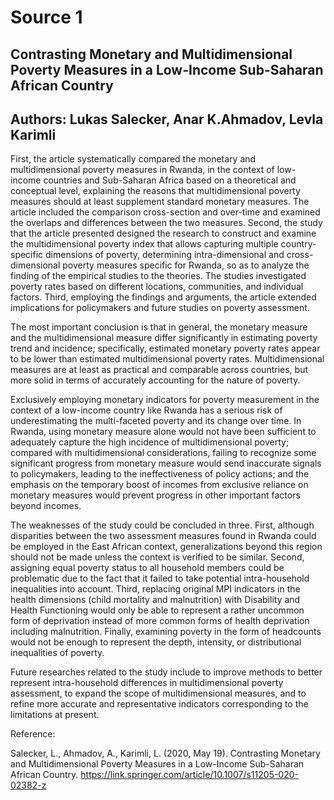 # Source 1

## Contrasting Monetary and Multidimensional Poverty Measures in a Low-Income Sub-Saharan African Country

## Authors: Lukas Salecker, Anar K.Ahmadov, Levla Karimli


First, the article systematically compared the monetary and multidimensional poverty measures in Rwanda, in the context of low-income countries and Sub-Saharan Africa based on a theoretical and conceptual level, explaining the reasons that multidimensional poverty measures should at least supplement standard monetary measures. The article included the comparison cross-section and over-time and examined the overlaps and differences between the two measures. Second, the study that the article presented designed the research to construct and examine the multidimensional poverty index that allows capturing multiple country-specific dimensions of poverty, determining intra-dimensional and cross-dimensional poverty measures specific for Rwanda, so as to analyze the finding of the empirical studies to the theories. The studies investigated poverty rates based on different locations, communities, and individual factors. Third, employing the findings and arguments, the article extended implications for policymakers and future studies on poverty assessment. 

The most important conclusion is that in general, the monetary measure and the multidimensional measure differ significantly in estimating poverty trend and incidence; specifically, estimated monetary poverty rates appear to be lower than estimated multidimensional poverty rates. Multidimensional measures are at least as practical and comparable across countries, but more solid in terms of accurately accounting for the nature of poverty.

Exclusively employing monetary indicators for poverty measurement in the context of a low-income country like Rwanda has a serious risk of underestimating the multi-faceted poverty and its change over time. In Rwanda, using monetary measure alone would not have been sufficient to adequately capture the high incidence of multidimensional poverty; compared with multidimensional considerations, failing to recognize some significant progress from monetary measure would send inaccurate signals to policymakers, leading to the ineffectiveness of policy actions; and the emphasis on the temporary boost of incomes from exclusive reliance on monetary measures would prevent progress in other important factors beyond incomes. 

The weaknesses of the study could be concluded in three. First, although disparities between the two assessment measures found in Rwanda could be employed in the East African context, generalizations beyond this region should not be made unless the context is verified to be similar. Second, assigning equal poverty status to all household members could be problematic due to the fact that it failed to take potential intra-household inequalities into account. Third, replacing original MPI indicators in the health dimensions (child mortality and malnutrition) with Disability and Health Functioning would only be able to represent a rather uncommon form of deprivation instead of more common forms of health deprivation including malnutrition. Finally, examining poverty in the form of headcounts would not be enough to represent the depth, intensity, or distributional inequalities of poverty. 

Future researches related to the study include to improve methods to better represent intra-household differences in multidimensional poverty assessment, to expand the scope of multidimensional measures, and to refine more accurate and representative indicators corresponding to the limitations at present. 




Reference: 

Salecker, L., Ahmadov, A., Karimli, L. (2020, May 19). Contrasting Monetary and Multidimensional Poverty Measures in a Low-Income Sub-Saharan African Country.
https://link.springer.com/article/10.1007/s11205-020-02382-z

